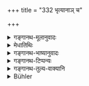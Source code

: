 +++
title = "332 भृत्यानाञ् च"

+++

<details><summary>गङ्गानथ-मूलानुवादः</summary>

He shall know also the wages of servants, the several languages of men, the manner of keeping goods, and also their purchase and sale.—(332)
</details>

<details><summary>मेधातिथिः</summary>

**भृत्या** दासाः प्रेष्यादयः, गोपालाजपालमहामात्राद्याः । तेषां च कियती **भृतिर्** इति **विद्यात्** । मालवकमगधद्रविडादिदेश**भाषाः** एतद्देशा अस्मिन्न् अर्थ ईदृशम् उच्चारयन्ति । इदं द्रव्यम् एवं स्थाप्यते, एवं संवर्तते, एवम् आव्रियते, अनेन योज्यते, इयता विक्रीयते ॥ ९.३३२ ।
</details>

<details><summary>गङ्गानथ-भाष्यानुवादः</summary>

‘*Servants*’—slaves and other attendants; such as the herdsman, the shepherd, the elephant-driver and so forth;—he should know what would be the proper wages for such servants.

The languages of Mālava, Magadha, Draviḍa and other countries;—*i.e*., in such a a country they employ this word to denote this thing and so forth.

^(‘)*Manner of keeping goods*’— In such places such a thing is stored in this manner.—it is wrapped up in this manner, and so forth.

Also the manner of selling them.—(332)
</details>

<details><summary>गङ्गानथ-टिप्पन्यः</summary>

This verse is quoted in *Parāśaramādhava* (Ācāra, p. 417);—and in
*Madanapārijāta* (p. 227).
</details>

<details><summary>गङ्गानथ-तुल्य-वाक्यानि</summary>

**(verses 9.326-333)  
**

[\[See texts under
8.410-418.\]]

See Comparative notes for [Verse
9.326].
</details>

<details><summary>Bühler</summary>

332	He must be acquainted with the (proper), wages of servants, with the various languages of men, with the manner of keeping goods, and (the rules of) purchase and sale.
</details>
